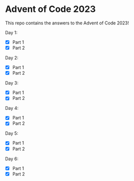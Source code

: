 # Advent of Code 2023

This repo contains the answers to the Advent of Code 2023!

Day 1:  
- [x] Part 1    
- [x] Part 2  

Day 2:
- [x] Part 1
- [x] Part 2

Day 3:
- [x] Part 1
- [x] Part 2

Day 4:
- [x] Part 1
- [x] Part 2

Day 5:
- [x] Part 1
- [x] Part 2

Day 6:
- [x] Part 1
- [x] Part 2
